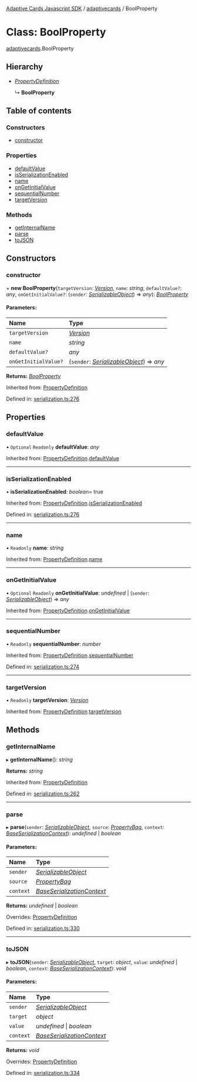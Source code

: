 [Adaptive Cards Javascript SDK](../README.md) / [adaptivecards](../modules/adaptivecards.md) / BoolProperty

# Class: BoolProperty

[adaptivecards](../modules/adaptivecards.md).BoolProperty

## Hierarchy

* [*PropertyDefinition*](serialization.propertydefinition.md)

  ↳ **BoolProperty**

## Table of contents

### Constructors

- [constructor](adaptivecards.boolproperty.md#constructor)

### Properties

- [defaultValue](adaptivecards.boolproperty.md#defaultvalue)
- [isSerializationEnabled](adaptivecards.boolproperty.md#isserializationenabled)
- [name](adaptivecards.boolproperty.md#name)
- [onGetInitialValue](adaptivecards.boolproperty.md#ongetinitialvalue)
- [sequentialNumber](adaptivecards.boolproperty.md#sequentialnumber)
- [targetVersion](adaptivecards.boolproperty.md#targetversion)

### Methods

- [getInternalName](adaptivecards.boolproperty.md#getinternalname)
- [parse](adaptivecards.boolproperty.md#parse)
- [toJSON](adaptivecards.boolproperty.md#tojson)

## Constructors

### constructor

\+ **new BoolProperty**(`targetVersion`: [*Version*](serialization.version.md), `name`: *string*, `defaultValue?`: *any*, `onGetInitialValue?`: (`sender`: [*SerializableObject*](serialization.serializableobject.md)) => *any*): [*BoolProperty*](serialization.boolproperty.md)

#### Parameters:

Name | Type |
:------ | :------ |
`targetVersion` | [*Version*](serialization.version.md) |
`name` | *string* |
`defaultValue?` | *any* |
`onGetInitialValue?` | (`sender`: [*SerializableObject*](serialization.serializableobject.md)) => *any* |

**Returns:** [*BoolProperty*](serialization.boolproperty.md)

Inherited from: [PropertyDefinition](serialization.propertydefinition.md)

Defined in: [serialization.ts:276](https://github.com/microsoft/AdaptiveCards/blob/0938a1f10/source/nodejs/adaptivecards/src/serialization.ts#L276)

## Properties

### defaultValue

• `Optional` `Readonly` **defaultValue**: *any*

Inherited from: [PropertyDefinition](serialization.propertydefinition.md).[defaultValue](serialization.propertydefinition.md#defaultvalue)

___

### isSerializationEnabled

• **isSerializationEnabled**: *boolean*= true

Inherited from: [PropertyDefinition](serialization.propertydefinition.md).[isSerializationEnabled](serialization.propertydefinition.md#isserializationenabled)

Defined in: [serialization.ts:276](https://github.com/microsoft/AdaptiveCards/blob/0938a1f10/source/nodejs/adaptivecards/src/serialization.ts#L276)

___

### name

• `Readonly` **name**: *string*

Inherited from: [PropertyDefinition](serialization.propertydefinition.md).[name](serialization.propertydefinition.md#name)

___

### onGetInitialValue

• `Optional` `Readonly` **onGetInitialValue**: *undefined* \| (`sender`: [*SerializableObject*](serialization.serializableobject.md)) => *any*

Inherited from: [PropertyDefinition](serialization.propertydefinition.md).[onGetInitialValue](serialization.propertydefinition.md#ongetinitialvalue)

___

### sequentialNumber

• `Readonly` **sequentialNumber**: *number*

Inherited from: [PropertyDefinition](serialization.propertydefinition.md).[sequentialNumber](serialization.propertydefinition.md#sequentialnumber)

Defined in: [serialization.ts:274](https://github.com/microsoft/AdaptiveCards/blob/0938a1f10/source/nodejs/adaptivecards/src/serialization.ts#L274)

___

### targetVersion

• `Readonly` **targetVersion**: [*Version*](serialization.version.md)

Inherited from: [PropertyDefinition](serialization.propertydefinition.md).[targetVersion](serialization.propertydefinition.md#targetversion)

## Methods

### getInternalName

▸ **getInternalName**(): *string*

**Returns:** *string*

Inherited from: [PropertyDefinition](serialization.propertydefinition.md)

Defined in: [serialization.ts:262](https://github.com/microsoft/AdaptiveCards/blob/0938a1f10/source/nodejs/adaptivecards/src/serialization.ts#L262)

___

### parse

▸ **parse**(`sender`: [*SerializableObject*](serialization.serializableobject.md), `source`: [*PropertyBag*](../modules/serialization.md#propertybag), `context`: [*BaseSerializationContext*](serialization.baseserializationcontext.md)): *undefined* \| *boolean*

#### Parameters:

Name | Type |
:------ | :------ |
`sender` | [*SerializableObject*](serialization.serializableobject.md) |
`source` | [*PropertyBag*](../modules/serialization.md#propertybag) |
`context` | [*BaseSerializationContext*](serialization.baseserializationcontext.md) |

**Returns:** *undefined* \| *boolean*

Overrides: [PropertyDefinition](serialization.propertydefinition.md)

Defined in: [serialization.ts:330](https://github.com/microsoft/AdaptiveCards/blob/0938a1f10/source/nodejs/adaptivecards/src/serialization.ts#L330)

___

### toJSON

▸ **toJSON**(`sender`: [*SerializableObject*](serialization.serializableobject.md), `target`: *object*, `value`: *undefined* \| *boolean*, `context`: [*BaseSerializationContext*](serialization.baseserializationcontext.md)): *void*

#### Parameters:

Name | Type |
:------ | :------ |
`sender` | [*SerializableObject*](serialization.serializableobject.md) |
`target` | *object* |
`value` | *undefined* \| *boolean* |
`context` | [*BaseSerializationContext*](serialization.baseserializationcontext.md) |

**Returns:** *void*

Overrides: [PropertyDefinition](serialization.propertydefinition.md)

Defined in: [serialization.ts:334](https://github.com/microsoft/AdaptiveCards/blob/0938a1f10/source/nodejs/adaptivecards/src/serialization.ts#L334)
